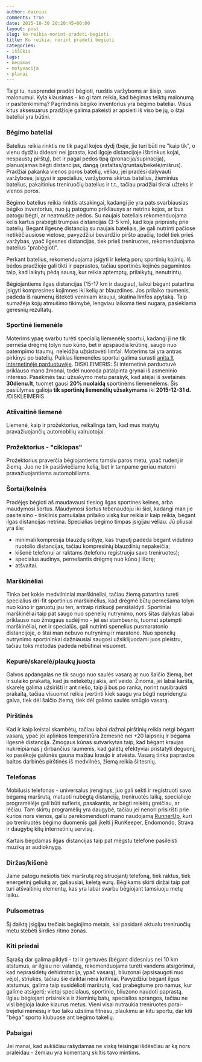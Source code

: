 ```yaml
---
author: dainius
comments: true
date: 2015-10-30 20:20:45+00:00
layout: post
slug: ko-reikia-norint-pradeti-begioti
title: Ko reikia, norint pradėti bėgioti
categories:
- iššūkis
tags:
- bėgimas
- motyvacija
- planai
---
```


Taigi tu, nusprendei pradėti bėgioti, ruoštis varžyboms ar šiaip, savo malonumui. Kyla klausimas - ko gi tam reikia, kad bėgimas teiktų malonumą ir pasitenkimimą? Pagrindinis bėgiko inventorius yra bėgimo bateliai. Visus kitus aksesuarus pradžioje galima pakeisti ar apsieiti iš viso be jų, o štai bateliai yra būtini.

### Bėgimo bateliai

Batelius reikia rinktis ne tik pagal kojos dydį (beje, jie turi būti ne "kaip tik", o vienu dydžiu didesni nei įprasta, kad ilgoje distancijoje išbrinkus kojai, nespaustų pirštų), bet ir pagal pėdos tipą (pronacija/supinacija), planuojamas bėgti distancijas, dangą (asfaltas/gruntas/bekelė/mišrus). Pradžiai pakanka vienos poros batelių, vėliau, jei pradėsi dalyvauti varžybose, įsigysi ir specialius, varžyboms skirtus batelius, žieminius batelius, pakaitinius treniruočių batelius ir t.t., tačiau pradžiai tikrai užteks ir vienos poros.

Bėgimo batelius reikia rinktis atsakingai, kadangi jie yra pats svarbiausias bėgiko inventorius, nuo jų patogumo prikllausys ar netrins kojos, ar bus patogu bėgti, ar neatmušite pėdos. Su naujais bateliais rekomenduojama kelis kartus prabėgti trumpas distancijas (3-5 km), kad koja priprastų prie batelių. Bėgant ilgesnę distanciją su naujais bateliais, jie gali nutrinti pačiose netikėčiausiose vietose, pavyzdžiui bevardžio piršto apačią, todėl tiek prieš varžybas, ypač ilgesnes distancijas, tiek prieš treniruotes, rekomenduojama batelius "prabėgioti".

Perkant batelius, rekomenduojama įsigyti ir keletą porų sportinių kojinių. Iš bėdos pradžioje gali tikti ir paprastos, tačiau sportinės kojinės pagamintos taip, kad laikytų pėdą sausą, kur reikia aptemptų, prilaikytų, nenutrintų.

Bėgiojantiems ilgas distancijas (15-17 km ir daugiau), laikui bėgant patartina įsigyti kompresines kojimnes iki kelių ar blauzdines. Jos prilaiko raumenis, padeda iš raumenų ištekėti veniniam kraujui, skatina limfos apytaką. Taip sumažėja kojų atmušimo tikimybė, lengviau laikoma tiesi nugara, pasiekiama geresnių rezultatų.

### Sportinė liemenėle

Moterims ypaę svarbu turėti specialią liemenėlę sportui, kadangi ji ne tik perneša drėgmę tolyn nuo kūno, bet ir apspaudia krūtinę, saugo nuo patempimo traumų, neleidžia užsistovėti limfai. Moterims tai yra antras pirkinys po batelių. Puikias liemenėles sportui galima surasti [anita.lt internetinėje parduotuvėje](http://anita.lt/#!/Liemen%C4%97l%C4%97s/c/2484045/offset=0&sort=normal). DISKLEIMERIS: Ši internetinė parduotuvė priklauso mano žmonai, todėl nuoroda patalpinta grynai iš asmeninio intereso. Pasėkmės tau: užsakymo metu parašyk, kad atėjai iš svetainės **30dienu.lt**, tuomet gausi **20% nuolaidą** sportinėms liemenėlėms. Šis pasiūlymas galioja **tik sportinių liemenėlių užsakymams** iki **2015-12-31 d.** /DISKLEIMERIS

### Atšvaitinė liemenė

Liemenė, kaip ir prožektorius, reikalinga tam, kad mus matytų pravažiuojančių automobilių vairuotojai.

### Prožektorius - "ciklopas"

Prožektorius praverčia bėgiojantiems tamsiu paros metu, ypač rudenį ir žiemą. Juo ne tik pasišviečiame kelią, bet ir tampame geriau matomi pravažiuojantiems automobiliams.

### Šortai/kelnės

Pradėjęs bėgioti aš maudavausi tiesiog ilgas sportines kelnes, arba maudymosi šortus. Maudymosi šortus tebenaudoju iki šiol, kadangi man jie pasiteisino - tinklinis pamušalas prilaiko viską kur reikia ir kaip reikia, bėgant ilgas distancijas netrina. Specialias bėgimo timpas įsigijau vėliau. Jū pliusai yra šie:
 
 - minimali kompresija blauzdų srityje, kas truputį padeda bėgant vidutinio nuotolio distancijas, tačiau kompresinių blauzdinių nepakeičia;
 - kišenė telefonui ar raktams (telefonu registruoju savo treniruotes);
 - specialus audinys, pernešantis drėgmę nuo kūno į išorę;
 - atšvaitai.
  
### Marškinėliai

Tinka bet kokie medvilniniai marškinėliai, tačiau žiemą patartina turėti specialius dri-fit sportinius marškinėlius, kad drėgmė būtų pernešama tolyn nuo kūno ir garuotų jau ten, antraip rizikuoji persišaldyti. Sportiniai marškinėliai taip pat saugo nuo spenelių nutrynimo, nors šitas dalykas labai priklauso nuo žmogaus sudėjimo - jei esi stambesnis, tuomet aptempti marškinėliai, net ir specialūs, gali nutrinti spenelius pusmaratonio distancijoje, o štai man nebuvo nutrynimų ir maratone. Nuo spenelių nutrynimo sportininkai dažniausiai saugosi užsiklijuodami juos pleistru, tačiau toks metodas padeda nebūtinai visuomet.
 
### Kepurė/skarelė/plaukų juosta
 
Galvos apdangalas ne tik saugo nuo saulės vasarą ar nuo šalčio žiemą, bet ir sulaiko prakaitą, kad jis netekėtų į akis, ant veido. Žinoma, jei labai karšta, skarelę galima užsirišti ir ant riešo, taip ji bus po ranka, norint nusibraukti prakaitą, tačiau visuomet reikia įvertinti kiek saugu yra bėgti nepridengta galva, tiek dėl šalčio žiemą, tiek dėl galimo saulės smūgio vasarą.

### Pirštinės

Kad ir kaip keistai skambėtų, tačiau labai dažnai pirštinių reikia netgi bėgant vasarą, ypač jei aplinkos temperatūra žemesnė nei +20 laipsnių ir bėgama ilgesnė distancija. Žmogaus kūnas sutvarkytas taip, kad bėgant kraujas nukreipiamas į dirbančius raumenis, kad galėtų efektyviai pristatyti deguonį, ko pasėkoje galūnės gauna mažiau kraujo ir atvėsta. Vasarą tinka paprastos baltos darbinės pirštinės iš medvilnės, žiemą reikia šiltesnių.

### Telefonas

Mobilusis telefonas - universalus įrenginys, juo gali sekti ir registruoti savo bėgamą maršrutą, matuoti nubėgtą distanciją, treniruotės laiką, specialioje programėlėje gali būti sufleris, pasakantis, ar bėgti reikėtų greičiau, ar lėčiau. Tam skirtų programėlių yra daugybė, tačiau jei nenori prisirišti prie kurios nors vienos, galiu parekomenduoti mano naudojamą [RunnerUp](https://play.google.com/store/apps/details?id=org.runnerup), kuri po treniruotės bėgimo duomenis gali įkelti į RunKeeper, Endomondo, Strava ir daugybę kitų internetinių servisų.

Kartais bėgdamas ilgas distancijas taip pat mėgstu telefone pasileisti muziką ar audioknygą.

### Diržas/kišenė

Jame patogu nešiotis tiek maršrutą registruojantį telefoną, tiek raktus, tiek energetinį geliuką ar, galiausiai, keletą eurų. Bėgikams skirti diržai taip pat turi atšvaitinių elementų, kas yra labai svarbu bėgiojant tamsiuoju metų laiku.

### Pulsometras

Šį daiktą įsigijau trečiais bėgiojimo metais, kai pasidarė aktualu treniruočių metu stebėti širdies ritmo zonas.


### Kiti priedai

Sąrašą dar galima pildyti - tai ir gertuvės (bėgant didesnius nei 10 km atstumus, ar ilgiau nei valandą, rekomenduojama turėti vandens atsigėrimui, kad neprasidėtų dehidratacija, ypač vasarą), bliuzonai (apsisaugoti nuo vėjo), striukės, tačiau šie daiktai nėra kritiniai. Pavyzdžiui bėgant ilgus atstumus, galima taip susidėlioti maršrutą, kad prabėgtume pro namus, kur galime atsigerti; vietoj specialaus, sportinio, bliuzono naudoti paprastą. Ilgiau bėgiojant prisireikia ir žieminių batų, specialios aprangos, tačiau ne visi bėgioja lauke kiaurus metus. Vieni visai nutraukia treniruotes porai-trejetui mėnesių ir tuo laiku užsiima fitnesu, plaukimu ar kitu sportu, dar kiti "bėga" sporto klubuose ant bėgimo takelių.

### Pabaigai

Jei manai, kad aukščiau rašydamas ne viską teisingai išdėsčiau ar ką nors praleidau - žemiau yra komentarų skiltis tavo mintims.
